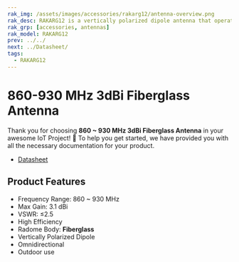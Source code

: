 ```yaml
---
rak_img: /assets/images/accessories/rakarg12/antenna-overview.png
rak_desc: RAKARG12 is a vertically polarized dipole antenna that operates from 860-903 MHz with a VSWR of ≤ 2.5. It is a fiberglass antenna with high efficiency, suitable for outdoor use. 
rak_grp: [accessories, antennas]
rak_model: RAKARG12
prev: ../../
next: ../Datasheet/
tags:
  - RAKARG12
---
```



# 860-930 MHz 3dBi Fiberglass Antenna

Thank you for choosing **860 ~ 930 MHz 3dBi Fiberglass Antenna** in your awesome IoT Project! 🎉 To help you get started, we have provided you with all the necessary documentation for your product.

* [Datasheet](../Datasheet/)

## Product Features

- Frequency Range: 860 ~ 930&nbsp;MHz
- Max Gain: 3.1&nbsp;dBi
- VSWR: ≤2.5
- High Efficiency
- Radome Body: **Fiberglass**
- Vertically Polarized Dipole
- Omnidirectional
- Outdoor use
